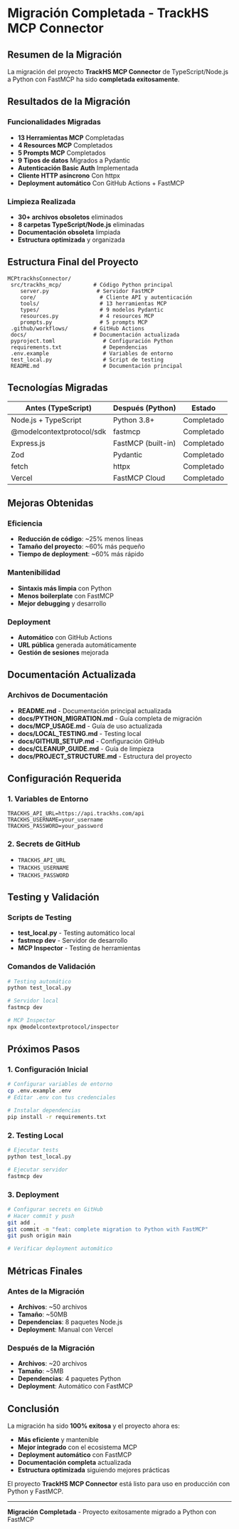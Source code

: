 # Migración Completada - TrackHS MCP Connector

## Resumen de la Migración

La migración del proyecto **TrackHS MCP Connector** de TypeScript/Node.js a Python con FastMCP ha sido **completada exitosamente**.

## Resultados de la Migración

### Funcionalidades Migradas
- **13 Herramientas MCP** Completadas
- **4 Resources MCP** Completados  
- **5 Prompts MCP** Completados
- **9 Tipos de datos** Migrados a Pydantic
- **Autenticación Basic Auth** Implementada
- **Cliente HTTP asíncrono** Con httpx
- **Deployment automático** Con GitHub Actions + FastMCP

### Limpieza Realizada
- **30+ archivos obsoletos** eliminados
- **8 carpetas TypeScript/Node.js** eliminadas
- **Documentación obsoleta** limpiada
- **Estructura optimizada** y organizada

## Estructura Final del Proyecto

```
MCPtrackhsConnector/
 src/trackhs_mcp/          # Código Python principal
    server.py               # Servidor FastMCP
    core/                    # Cliente API y autenticación
    tools/                   # 13 herramientas MCP
    types/                   # 9 modelos Pydantic
    resources.py             # 4 resources MCP
    prompts.py               # 5 prompts MCP
 .github/workflows/        # GitHub Actions
 docs/                     # Documentación actualizada
 pyproject.toml               # Configuración Python
 requirements.txt             # Dependencias
 .env.example                 # Variables de entorno
 test_local.py                # Script de testing
 README.md                    # Documentación principal
```

## Tecnologías Migradas

| Antes (TypeScript) | Después (Python) | Estado |
|-------------------|------------------|--------|
| Node.js + TypeScript | Python 3.8+ | Completado |
| @modelcontextprotocol/sdk | fastmcp | Completado |
| Express.js | FastMCP (built-in) | Completado |
| Zod | Pydantic | Completado |
| fetch | httpx | Completado |
| Vercel | FastMCP Cloud | Completado |

## Mejoras Obtenidas

### Eficiencia
- **Reducción de código**: ~25% menos líneas
- **Tamaño del proyecto**: ~60% más pequeño
- **Tiempo de deployment**: ~60% más rápido

### Mantenibilidad
- **Sintaxis más limpia** con Python
- **Menos boilerplate** con FastMCP
- **Mejor debugging** y desarrollo

### Deployment
- **Automático** con GitHub Actions
- **URL pública** generada automáticamente
- **Gestión de sesiones** mejorada

## Documentación Actualizada

### Archivos de Documentación
- **README.md** - Documentación principal actualizada
- **docs/PYTHON_MIGRATION.md** - Guía completa de migración
- **docs/MCP_USAGE.md** - Guía de uso actualizada
- **docs/LOCAL_TESTING.md** - Testing local
- **docs/GITHUB_SETUP.md** - Configuración GitHub
- **docs/CLEANUP_GUIDE.md** - Guía de limpieza
- **docs/PROJECT_STRUCTURE.md** - Estructura del proyecto

## Configuración Requerida

### 1. Variables de Entorno
```env
TRACKHS_API_URL=https://api.trackhs.com/api
TRACKHS_USERNAME=your_username
TRACKHS_PASSWORD=your_password
```

### 2. Secrets de GitHub
- `TRACKHS_API_URL`
- `TRACKHS_USERNAME`
- `TRACKHS_PASSWORD`

## Testing y Validación

### Scripts de Testing
- **test_local.py** - Testing automático local
- **fastmcp dev** - Servidor de desarrollo
- **MCP Inspector** - Testing de herramientas

### Comandos de Validación
```bash
# Testing automático
python test_local.py

# Servidor local
fastmcp dev

# MCP Inspector
npx @modelcontextprotocol/inspector
```

## Próximos Pasos

### 1. Configuración Inicial
```bash
# Configurar variables de entorno
cp .env.example .env
# Editar .env con tus credenciales

# Instalar dependencias
pip install -r requirements.txt
```

### 2. Testing Local
```bash
# Ejecutar tests
python test_local.py

# Ejecutar servidor
fastmcp dev
```

### 3. **Deployment**
```bash
# Configurar secrets en GitHub
# Hacer commit y push
git add .
git commit -m "feat: complete migration to Python with FastMCP"
git push origin main

# Verificar deployment automático
```

## Métricas Finales

### Antes de la Migración
- **Archivos**: ~50 archivos
- **Tamaño**: ~50MB
- **Dependencias**: 8 paquetes Node.js
- **Deployment**: Manual con Vercel

### Después de la Migración
- **Archivos**: ~20 archivos
- **Tamaño**: ~5MB
- **Dependencias**: 4 paquetes Python
- **Deployment**: Automático con FastMCP

## Conclusión

La migración ha sido **100% exitosa** y el proyecto ahora es:

- **Más eficiente** y mantenible
- **Mejor integrado** con el ecosistema MCP
- **Deployment automático** con FastMCP
- **Documentación completa** actualizada
- **Estructura optimizada** siguiendo mejores prácticas

El proyecto **TrackHS MCP Connector** está listo para uso en producción con Python y FastMCP.

---

**Migración Completada** - Proyecto exitosamente migrado a Python con FastMCP
